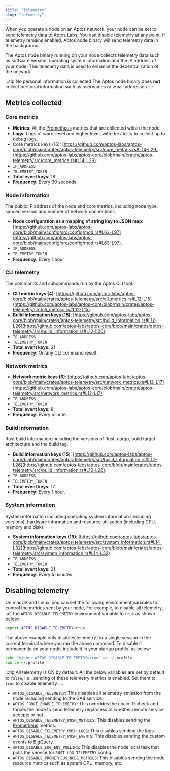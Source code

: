 ```yaml
---
title: "Telemetry"
slug: "telemetry"
---
```


When you operate a node on an Aptos network, your node can be set to send telemetry data to Aptos Labs. You can disable telemetry at any point. If telemetry remains enabled, Aptos node binary will send telemetry data in the background.

The Aptos node binary running on your node collects telemetry data such as software version, operating system information and the IP address of your node. This telemetry data is used to enhance the decentralization of the network.

:::tip No personal information is collected
The Aptos node binary does **not** collect personal information such as usernames or email addresses.
:::

## Metrics collected

### Core metrics

- **Metrics**: All the [Prometheus](https://prometheus.io/) metrics that are collected within the node.
- **Logs**: Logs of warn-level and higher level, with the ability to collect up to debug logs.
- Core metrics keys (16): [https://github.com/aptos-labs/aptos-core/blob/main/crates/aptos-telemetry/src/core_metrics.rs#L14-L29](https://github.com/aptos-labs/aptos-core/blob/main/crates/aptos-telemetry/src/core_metrics.rs#L14-L29).
- `IP_ADDRESS`
- `TELEMETRY_TOKEN`
- **Total event keys**: 18
- **Frequency**: Every 30 seconds.

### Node information

The public IP address of the node and core metrics, including node type, synced version and number of network connections.

- **Node configuration as a mapping of string key to JSON map**: [https://github.com/aptos-labs/aptos-core/blob/main/config/src/config/mod.rs#L63-L97](https://github.com/aptos-labs/aptos-core/blob/main/config/src/config/mod.rs#L63-L97).
- `IP_ADDRESS`
- `TELEMETRY_TOKEN`
- **Frequency**: Every 1 hour

### CLI telemetry

The commands and subcommands run by the Aptos CLI tool.

- **CLI metric keys (4)**: [https://github.com/aptos-labs/aptos-core/blob/main/crates/aptos-telemetry/src/cli_metrics.rs#L12-L15](https://github.com/aptos-labs/aptos-core/blob/main/crates/aptos-telemetry/src/cli_metrics.rs#L12-L15).
- **Build information keys (15)**: [https://github.com/aptos-labs/aptos-core/blob/main/crates/aptos-telemetry/src/build_information.rs#L12-L26](https://github.com/aptos-labs/aptos-core/blob/main/crates/aptos-telemetry/src/build_information.rs#L12-L26).
- `IP_ADDRESS`
- `TELEMETRY_TOKEN`
- **Total event keys:** 21
- **Frequency**: On any CLI command result.

### Network metrics

- **Network metric keys (6)**: [https://github.com/aptos-labs/aptos-core/blob/main/crates/aptos-telemetry/src/network_metrics.rs#L12-L17](https://github.com/aptos-labs/aptos-core/blob/main/crates/aptos-telemetry/src/network_metrics.rs#L12-L17).
- `IP_ADDRESS`
- `TELEMETRY_TOKEN`
- **Total event keys**: 8
- **Frequency**: Every minute.

### Build information

Rust build information including the versions of Rust, cargo, build target architecture and the build tag.

- **Build information keys (15**): [https://github.com/aptos-labs/aptos-core/blob/main/crates/aptos-telemetry/src/build_information.rs#L12-L26](https://github.com/aptos-labs/aptos-core/blob/main/crates/aptos-telemetry/src/build_information.rs#L12-L26).
- `IP_ADDRESS`
- `TELEMETRY_TOKEN`
- **Total event keys**: 17
- **Frequency**: Every 1 hour.

### System information

System information including operating system information (including versions), hardware information and resource utilization (including CPU, memory and disk).

- **System information keys (19)**: [https://github.com/aptos-labs/aptos-core/blob/main/crates/aptos-telemetry/src/system_information.rs#L14-L32](https://github.com/aptos-labs/aptos-core/blob/main/crates/aptos-telemetry/src/system_information.rs#L14-L32)
- `IP_ADDRESS`
- `TELEMETRY_TOKEN`
- **Total event keys**: 21
- **Frequency**: Every 5 minutes.



## Disabling telemetry

On macOS and Linux, you can set the following environment variables to control the metrics sent by your node. For example, to disable all telemetry, set the  `APTOS_DISABLE_TELEMETRY` environment variable to `true` as shown below:

```bash
export APTOS_DISABLE_TELEMETRY=true
```

The above example only disables telemetry for a single session in the current terminal where you ran the above command. To disable it permanently on your node, include it in your startup profile, as below: 

```bash
echo "export APTOS_DISABLE_TELEMETRY=true" >> ~/.profile
source ~/.profile
```

:::tip All telemetry is ON by default.
All the below variables are set by default to `false`, i.e., sending of these telemetry metrics is enabled. Set them to `true` to disable telemetry.
:::

- `APTOS_DISABLE_TELEMETRY`: This disables all telemetry emission from the node including sending to the GA4 service.
- `APTOS_FORCE_ENABLE_TELEMETRY`: This overrides the chain ID check and forces the node to send telemetry regardless of whether remote service accepts or not.
- `APTOS_DISABLE_TELEMETRY_PUSH_METRICS`: This disables sending the [Prometheus](https://prometheus.io/) metrics.
- `APTOS_DISABLE_TELEMETRY_PUSH_LOGS`: This disables sending the logs.
- `APTOS_DISBALE_TELEMETRY_PUSH_EVENTS`: This disables sending the custom events to [BigQuery](https://cloud.google.com/bigquery).
- `APTOS_DISABLE_LOG_ENV_POLLING`: This disables the node local task that polls the service for `RUST_LOG_TELEMETRY` config.
- `APTOS_DISABLE_PROMETHEUS_NODE_METRICS`: This disables sending the node resource metrics such as system CPU, memory, etc.


